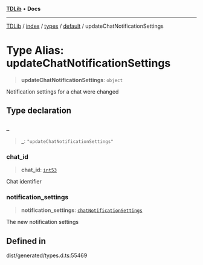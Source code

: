 [**TDLib**](../../../../../../README.md) • **Docs**

***

[TDLib](../../../../../../modules.md) / [index](../../../../../README.md) / [types](../../../README.md) / [default](../README.md) / updateChatNotificationSettings

# Type Alias: updateChatNotificationSettings

> **updateChatNotificationSettings**: `object`

Notification settings for a chat were changed

## Type declaration

### \_

> **\_**: `"updateChatNotificationSettings"`

### chat\_id

> **chat\_id**: [`int53`](int53.md)

Chat identifier

### notification\_settings

> **notification\_settings**: [`chatNotificationSettings`](chatNotificationSettings.md)

The new notification settings

## Defined in

dist/generated/types.d.ts:55469
